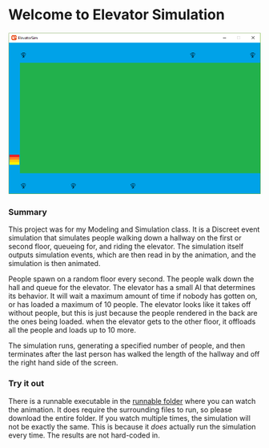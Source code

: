 # Welcome to Elevator Simulation

![ElevatorScreenshot](/ElevatorScreen.PNG/)

### Summary

This project was for my Modeling and Simulation class. It is a Discreet event simulation that simulates people walking down a hallway on the first or second floor, queueing for, and riding the elevator. The simulation itself outputs simulation events, which are then read in by the animation, and the simulation is then animated.

People spawn on a random floor every second. The people walk down the hall and queue for the elevator. The elevator has a small AI that determines its behavior. It will wait a maximum amount of time if nobody has gotten on, or has loaded a maximum of 10 people. The elevator looks like it takes off without people, but this is just because the people rendered in the back are the ones being loaded. when the elevator gets to the other floor, it offloads all the people and loads up to 10 more.

The simulation runs, generating a specified number of people, and then terminates after the last person has walked the length of the hallway and off the right hand side of the screen.

### Try it out

There is a runnable executable in the [runnable folder](https://github.com/AidanFairman/ElevatorSim/tree/master/Runnable) where you can watch the animation. It does require the surrounding files to run, so please download the entire folder. If you watch multiple times, the simulation will not be exactly the same. This is because it _does_ actually run the simulation every time. The results are not hard-coded in.
